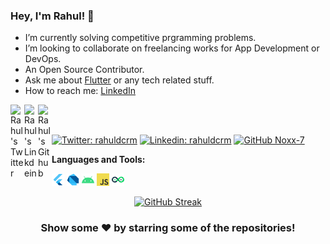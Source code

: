 ### Hey, I'm Rahul! 👋

- I’m currently solving competitive prgramming problems.
- I’m looking to collaborate on freelancing works for App Development or DevOps.
- An Open Source Contributor.
- Ask me about [Flutter](https://flutter.dev) or any tech related stuff.
- How to reach me: [LinkedIn](https://www.linkedin.com/in/rahuldcrm/)


<a href="https://twitter.com/rahuldcrm">
  <img align="left" alt="Rahul's Twitter" width="22px" src="https://cdn.jsdelivr.net/npm/simple-icons@v3/icons/twitter.svg" />
</a>
<a href="https://www.linkedin.com/in/rahuldcrm/">
  <img align="left" alt="Rahul's Linkdein" width="22px" src="https://cdn.jsdelivr.net/npm/simple-icons@v3/icons/linkedin.svg" />
</a>
<a href="https://github.com/Noxx-7">
  <img align="left" alt="Rahul's Github" width="22px" src="https://cdn.jsdelivr.net/npm/simple-icons@v3/icons/github.svg" />
</a>


<br/>
<br/>



[![Twitter: rahuldcrm](https://img.shields.io/twitter/follow/rahuldcrm?style=social)](https://twitter.com/rahuldcrm)
[![Linkedin: rahuldcrm](https://img.shields.io/badge/-rahuldcrm-blue?style=flat-square&logo=Linkedin&logoColor=white&link=https://www.linkedin.com/in/rahuldcrm/)](https://www.linkedin.com/in/rahuldcrm/)
[![GitHub Noxx-7](https://img.shields.io/github/followers/Noxx-7?label=follow&style=social)](https://github.com/Noxx-7)


**Languages and Tools:**  

<code><img height="20" src="https://raw.githubusercontent.com/github/explore/80688e429a7d4ef2fca1e82350fe8e3517d3494d/topics/flutter/flutter.png"></code>
<code><img height="20" src="https://raw.githubusercontent.com/github/explore/80688e429a7d4ef2fca1e82350fe8e3517d3494d/topics/dart/dart.png"></code>
<code><img height="20" src="https://raw.githubusercontent.com/github/explore/80688e429a7d4ef2fca1e82350fe8e3517d3494d/topics/android/android.png"></code>
<code><img height="20" src="https://raw.githubusercontent.com/github/explore/80688e429a7d4ef2fca1e82350fe8e3517d3494d/topics/javascript/javascript.png"></code> 
<code><img height="20" src="https://raw.githubusercontent.com/github/explore/80688e429a7d4ef2fca1e82350fe8e3517d3494d/topics/DevOps/DevOps.png"></code>

<div align="center">
 



[![GitHub Streak](http://github-readme-streak-stats.herokuapp.com?user=Noxx-7&theme=synthwave)](https://git.io/streak-stats)
</div>

<div align="center">

### Show some ❤️ by starring some of the repositories!

</div>
